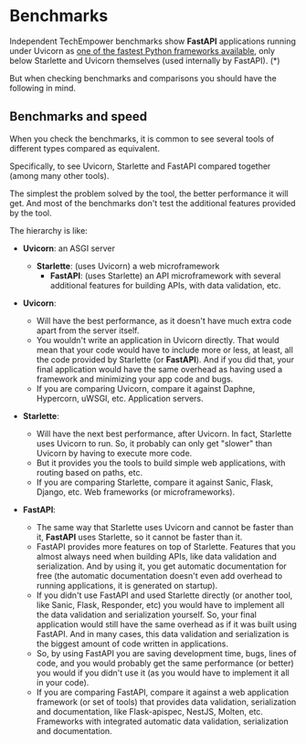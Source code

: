 # Benchmarks

Independent TechEmpower benchmarks show **FastAPI** applications running under Uvicorn as <a href="https://www.techempower.com/benchmarks/#section=test&runid=7464e520-0dc2-473d-bd34-dbdfd7e85911&hw=ph&test=query&l=zijzen-7" class="external-link" target="_blank">one of the fastest Python frameworks available</a>, only below Starlette and Uvicorn themselves (used internally by FastAPI). (\*)

But when checking benchmarks and comparisons you should have the following in mind.

## Benchmarks and speed

When you check the benchmarks, it is common to see several tools of different types compared as equivalent.

Specifically, to see Uvicorn, Starlette and FastAPI compared together (among many other tools).

The simplest the problem solved by the tool, the better performance it will get. And most of the benchmarks don't test the additional features provided by the tool.

The hierarchy is like:

- **Uvicorn**: an ASGI server

  - **Starlette**: (uses Uvicorn) a web microframework
    - **FastAPI**: (uses Starlette) an API microframework with several additional features for building APIs, with data validation, etc.

- **Uvicorn**:
  - Will have the best performance, as it doesn't have much extra code apart from the server itself.
  - You wouldn't write an application in Uvicorn directly. That would mean that your code would have to include more or less, at least, all the code provided by Starlette (or **FastAPI**). And if you did that, your final application would have the same overhead as having used a framework and minimizing your app code and bugs.
  - If you are comparing Uvicorn, compare it against Daphne, Hypercorn, uWSGI, etc. Application servers.
- **Starlette**:
  - Will have the next best performance, after Uvicorn. In fact, Starlette uses Uvicorn to run. So, it probably can only get "slower" than Uvicorn by having to execute more code.
  - But it provides you the tools to build simple web applications, with routing based on paths, etc.
  - If you are comparing Starlette, compare it against Sanic, Flask, Django, etc. Web frameworks (or microframeworks).
- **FastAPI**:
  - The same way that Starlette uses Uvicorn and cannot be faster than it, **FastAPI** uses Starlette, so it cannot be faster than it.
  - FastAPI provides more features on top of Starlette. Features that you almost always need when building APIs, like data validation and serialization. And by using it, you get automatic documentation for free (the automatic documentation doesn't even add overhead to running applications, it is generated on startup).
  - If you didn't use FastAPI and used Starlette directly (or another tool, like Sanic, Flask, Responder, etc) you would have to implement all the data validation and serialization yourself. So, your final application would still have the same overhead as if it was built using FastAPI. And in many cases, this data validation and serialization is the biggest amount of code written in applications.
  - So, by using FastAPI you are saving development time, bugs, lines of code, and you would probably get the same performance (or better) you would if you didn't use it (as you would have to implement it all in your code).
  - If you are comparing FastAPI, compare it against a web application framework (or set of tools) that provides data validation, serialization and documentation, like Flask-apispec, NestJS, Molten, etc. Frameworks with integrated automatic data validation, serialization and documentation.
